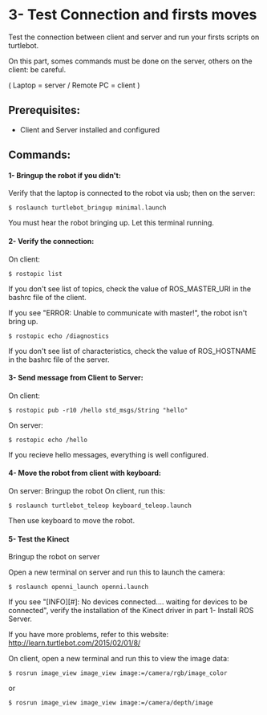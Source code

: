 # 3- Test Connection and firsts moves

Test the connection between client and server and run your firsts scripts on turtlebot.

On this part, somes commands must be done on the server, others on the client: be careful.

( Laptop = server / Remote PC = client )

## Prerequisites:
- Client and Server installed and configured

## Commands:

#### 1- Bringup the robot if you didn't: 
Verify that the laptop is connected to the robot via usb; then on the server:

	$ roslaunch turtlebot_bringup minimal.launch
You must hear the robot bringing up.
Let this terminal running.

#### 2- Verify the connection:
On client:

	$ rostopic list
If you don't see list of topics, check the value of ROS_MASTER_URI in the bashrc file of the client.

If you see "ERROR: Unable to communicate with master!", the robot isn't bring up.

	$ rostopic echo /diagnostics
If you don't see list of characteristics, check the value of ROS_HOSTNAME in the bashrc file of the server.


#### 3- Send message from Client to Server:
On client:	

	$ rostopic pub -r10 /hello std_msgs/String "hello"
On server:

	$ rostopic echo /hello
If you recieve hello messages, everything is well configured.


#### 4- Move the robot from client with keyboard:
On server: Bringup the robot 
On client, run this: 

	$ roslaunch turtlebot_teleop keyboard_teleop.launch
Then use keyboard to move the robot.

#### 5- Test the Kinect
Bringup the robot on server

Open a new terminal on server and run this to launch the camera:	

	$ roslaunch openni_launch openni.launch
	
If you see "[INFO][#]: No devices connected.... waiting for devices to be connected", verify the installation of the Kinect driver in part 1- Install ROS Server.

If you have more problems, refer to this website: http://learn.turtlebot.com/2015/02/01/8/


On client, open a new terminal and run this to view the image data:

	$ rosrun image_view image_view image:=/camera/rgb/image_color
or

	$ rosrun image_view image_view image:=/camera/depth/image


	

